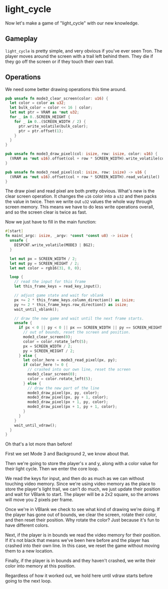 # light_cycle

Now let's make a game of "light_cycle" with our new knowledge.

## Gameplay

`light_cycle` is pretty simple, and very obvious if you've ever seen Tron. The
player moves around the screen with a trail left behind them. They die if they
go off the screen or if they touch their own trail.

## Operations

We need some better drawing operations this time around.

```rust
pub unsafe fn mode3_clear_screen(color: u16) {
  let color = color as u32;
  let bulk_color = color << 16 | color;
  let mut ptr = VRAM as *mut u32;
  for _ in 0..SCREEN_HEIGHT {
    for _ in 0..(SCREEN_WIDTH / 2) {
      ptr.write_volatile(bulk_color);
      ptr = ptr.offset(1);
    }
  }
}

pub unsafe fn mode3_draw_pixel(col: isize, row: isize, color: u16) {
  (VRAM as *mut u16).offset(col + row * SCREEN_WIDTH).write_volatile(color);
}

pub unsafe fn mode3_read_pixel(col: isize, row: isize) -> u16 {
  (VRAM as *mut u16).offset(col + row * SCREEN_WIDTH).read_volatile()
}
```

The draw pixel and read pixel are both pretty obvious. What's new is the clear
screen operation. It changes the `u16` color into a `u32` and then packs the
value in twice. Then we write out `u32` values the whole way through screen
memory. This means we have to do less write operations overall, and so the
screen clear is twice as fast.

Now we just have to fill in the main function:

```rust
#[start]
fn main(_argc: isize, _argv: *const *const u8) -> isize {
  unsafe {
    DISPCNT.write_volatile(MODE3 | BG2);
  }

  let mut px = SCREEN_WIDTH / 2;
  let mut py = SCREEN_HEIGHT / 2;
  let mut color = rgb16(31, 0, 0);

  loop {
    // read the input for this frame
    let this_frame_keys = read_key_input();

    // adjust game state and wait for vblank
    px += 2 * this_frame_keys.column_direction() as isize;
    py += 2 * this_frame_keys.row_direction() as isize;
    wait_until_vblank();

    // draw the new game and wait until the next frame starts.
    unsafe {
      if px < 0 || py < 0 || px == SCREEN_WIDTH || py == SCREEN_HEIGHT {
        // out of bounds, reset the screen and position.
        mode3_clear_screen(0);
        color = color.rotate_left(5);
        px = SCREEN_WIDTH / 2;
        py = SCREEN_HEIGHT / 2;
      } else {
        let color_here = mode3_read_pixel(px, py);
        if color_here != 0 {
          // crashed into our own line, reset the screen
          mode3_clear_screen(0);
          color = color.rotate_left(5);
        } else {
          // draw the new part of the line
          mode3_draw_pixel(px, py, color);
          mode3_draw_pixel(px, py + 1, color);
          mode3_draw_pixel(px + 1, py, color);
          mode3_draw_pixel(px + 1, py + 1, color);
        }
      }
    }
    wait_until_vdraw();
  }
}
```

Oh that's a lot more than before!

First we set Mode 3 and Background 2, we know about that.

Then we're going to store the player's x and y, along with a color value for
their light cycle. Then we enter the core loop.

We read the keys for input, and then do as much as we can without touching video
memory. Since we're using video memory as the place to store the player's light
trail, we can't do much, we just update their position and wait for VBlank to
start. The player will be a 2x2 square, so the arrows will move you 2 pixels per
frame.

Once we're in VBlank we check to see what kind of drawing we're doing. If the
player has gone out of bounds, we clear the screen, rotate their color, and then
reset their position. Why rotate the color? Just because it's fun to have
different colors.

Next, if the player is in bounds we read the video memory for their position. If
it's not black that means we've been here before and the player has crashed into
their own line. In this case, we reset the game without moving them to a new
location.

Finally, if the player is in bounds and they haven't crashed, we write their color into memory at this position.

Regardless of how it worked out, we hold here until vdraw starts before going to
the next loop.
